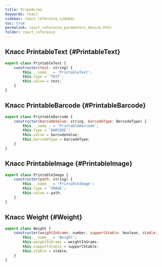 ```yaml
---
title: Устройства
keywords: react
sidebar: react_reference_sidebar
toc: true
permalink: react_reference_parameters_device.html
folder: react_reference
---
```


##  Класс PrintableText {#PrintableText}

```js
export class PrintableText {
    constructor(text: string) {
        this.__name__ = 'PrintableText';
        this.type = 'TEXT';
        this.value = text;
    }
}
```

##  Класс PrintableBarcode {#PrintableBarcode}

```js
export class PrintableBarcode {
    constructor(barcodeValue: string, barcodeType: BarcodeType) {
        this.__name__ = 'PrintableBarcode';
        this.type = 'BARCODE';
        this.value = barcodeValue;
        this.barcodeType = barcodeType;
    }
}
```

##  Класс PrintableImage {#PrintableImage}

```js
export class PrintableImage {
    constructor(path: string) {
        this.__name__ = 'PrintableImage';
        this.type = 'IMAGE';
        this.value = path;
    }
}
```

##  Класс Weight {#Weight}

```js
export class Weight {
    constructor(weightInGrams: number, supportStable: boolean, stable: boolean) {
        this.__name__ = 'Weight';
        this.weightInGrams = weightInGrams;
        this.supportStable = supportStable;
        this.stable = stable;
    }
}
```
